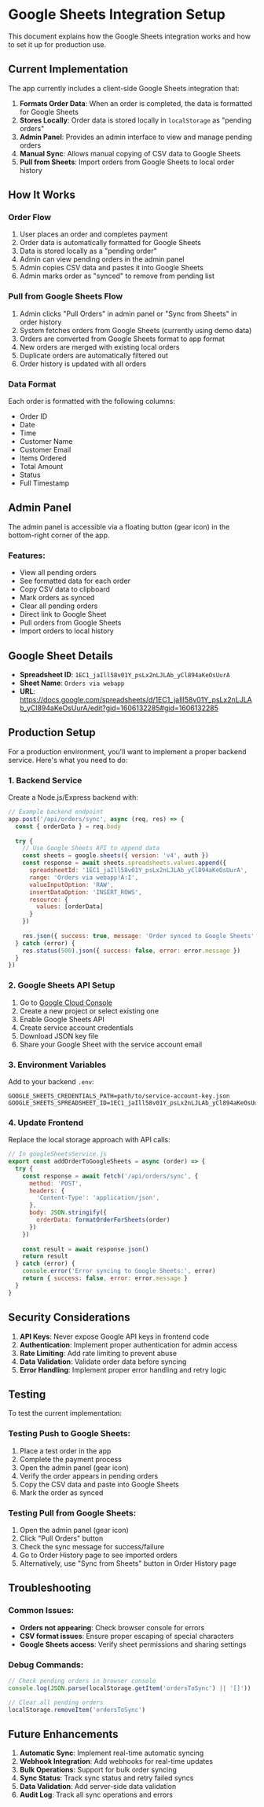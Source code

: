 # Google Sheets Integration Setup

This document explains how the Google Sheets integration works and how to set it up for production use.

## Current Implementation

The app currently includes a client-side Google Sheets integration that:

1. **Formats Order Data**: When an order is completed, the data is formatted for Google Sheets
2. **Stores Locally**: Order data is stored locally in `localStorage` as "pending orders"
3. **Admin Panel**: Provides an admin interface to view and manage pending orders
4. **Manual Sync**: Allows manual copying of CSV data to Google Sheets
5. **Pull from Sheets**: Import orders from Google Sheets to local order history

## How It Works

### Order Flow
1. User places an order and completes payment
2. Order data is automatically formatted for Google Sheets
3. Data is stored locally as a "pending order"
4. Admin can view pending orders in the admin panel
5. Admin copies CSV data and pastes it into Google Sheets
6. Admin marks order as "synced" to remove from pending list

### Pull from Google Sheets Flow
1. Admin clicks "Pull Orders" in admin panel or "Sync from Sheets" in order history
2. System fetches orders from Google Sheets (currently using demo data)
3. Orders are converted from Google Sheets format to app format
4. New orders are merged with existing local orders
5. Duplicate orders are automatically filtered out
6. Order history is updated with all orders

### Data Format
Each order is formatted with the following columns:
- Order ID
- Date
- Time
- Customer Name
- Customer Email
- Items Ordered
- Total Amount
- Status
- Full Timestamp

## Admin Panel

The admin panel is accessible via a floating button (gear icon) in the bottom-right corner of the app.

### Features:
- View all pending orders
- See formatted data for each order
- Copy CSV data to clipboard
- Mark orders as synced
- Clear all pending orders
- Direct link to Google Sheet
- Pull orders from Google Sheets
- Import orders to local history

## Google Sheet Details

- **Spreadsheet ID**: `1EC1_jaIll58v01Y_psLx2nLJLAb_yCl894aKeOsUurA`
- **Sheet Name**: `Orders via webapp`
- **URL**: https://docs.google.com/spreadsheets/d/1EC1_jaIll58v01Y_psLx2nLJLAb_yCl894aKeOsUurA/edit?gid=1606132285#gid=1606132285

## Production Setup

For a production environment, you'll want to implement a proper backend service. Here's what you need to do:

### 1. Backend Service
Create a Node.js/Express backend with:

```javascript
// Example backend endpoint
app.post('/api/orders/sync', async (req, res) => {
  const { orderData } = req.body
  
  try {
    // Use Google Sheets API to append data
    const sheets = google.sheets({ version: 'v4', auth })
    const response = await sheets.spreadsheets.values.append({
      spreadsheetId: '1EC1_jaIll58v01Y_psLx2nLJLAb_yCl894aKeOsUurA',
      range: 'Orders via webapp!A:I',
      valueInputOption: 'RAW',
      insertDataOption: 'INSERT_ROWS',
      resource: {
        values: [orderData]
      }
    })
    
    res.json({ success: true, message: 'Order synced to Google Sheets' })
  } catch (error) {
    res.status(500).json({ success: false, error: error.message })
  }
})
```

### 2. Google Sheets API Setup
1. Go to [Google Cloud Console](https://console.cloud.google.com/)
2. Create a new project or select existing one
3. Enable Google Sheets API
4. Create service account credentials
5. Download JSON key file
6. Share your Google Sheet with the service account email

### 3. Environment Variables
Add to your backend `.env`:
```
GOOGLE_SHEETS_CREDENTIALS_PATH=path/to/service-account-key.json
GOOGLE_SHEETS_SPREADSHEET_ID=1EC1_jaIll58v01Y_psLx2nLJLAb_yCl894aKeOsUurA
```

### 4. Update Frontend
Replace the local storage approach with API calls:

```javascript
// In googleSheetsService.js
export const addOrderToGoogleSheets = async (order) => {
  try {
    const response = await fetch('/api/orders/sync', {
      method: 'POST',
      headers: {
        'Content-Type': 'application/json',
      },
      body: JSON.stringify({
        orderData: formatOrderForSheets(order)
      })
    })
    
    const result = await response.json()
    return result
  } catch (error) {
    console.error('Error syncing to Google Sheets:', error)
    return { success: false, error: error.message }
  }
}
```

## Security Considerations

1. **API Keys**: Never expose Google API keys in frontend code
2. **Authentication**: Implement proper authentication for admin access
3. **Rate Limiting**: Add rate limiting to prevent abuse
4. **Data Validation**: Validate order data before syncing
5. **Error Handling**: Implement proper error handling and retry logic

## Testing

To test the current implementation:

### Testing Push to Google Sheets:
1. Place a test order in the app
2. Complete the payment process
3. Open the admin panel (gear icon)
4. Verify the order appears in pending orders
5. Copy the CSV data and paste into Google Sheets
6. Mark the order as synced

### Testing Pull from Google Sheets:
1. Open the admin panel (gear icon)
2. Click "Pull Orders" button
3. Check the sync message for success/failure
4. Go to Order History page to see imported orders
5. Alternatively, use "Sync from Sheets" button in Order History page

## Troubleshooting

### Common Issues:
- **Orders not appearing**: Check browser console for errors
- **CSV format issues**: Ensure proper escaping of special characters
- **Google Sheets access**: Verify sheet permissions and sharing settings

### Debug Commands:
```javascript
// Check pending orders in browser console
console.log(JSON.parse(localStorage.getItem('ordersToSync') || '[]'))

// Clear all pending orders
localStorage.removeItem('ordersToSync')
```

## Future Enhancements

1. **Automatic Sync**: Implement real-time automatic syncing
2. **Webhook Integration**: Add webhooks for real-time updates
3. **Bulk Operations**: Support for bulk order syncing
4. **Sync Status**: Track sync status and retry failed syncs
5. **Data Validation**: Add server-side data validation
6. **Audit Log**: Track all sync operations and errors 